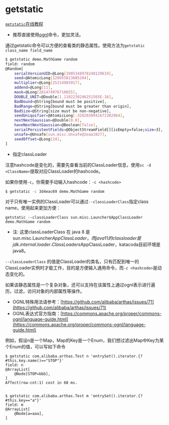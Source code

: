 getstatic
===

[`getstatic`在线教程](https://arthas.aliyun.com/doc/arthas-tutorials.html?language=cn&id=command-getstatic)

* 推荐直接使用[ognl](ognl.md)命令，更加灵活。

通过getstatic命令可以方便的查看类的静态属性。使用方法为`getstatic class_name field_name`


```bash
$ getstatic demo.MathGame random
field: random
@Random[
    serialVersionUID=@Long[3905348978240129619],
    seed=@AtomicLong[120955813885284],
    multiplier=@Long[25214903917],
    addend=@Long[11],
    mask=@Long[281474976710655],
    DOUBLE_UNIT=@Double[1.1102230246251565E-16],
    BadBound=@String[bound must be positive],
    BadRange=@String[bound must be greater than origin],
    BadSize=@String[size must be non-negative],
    seedUniquifier=@AtomicLong[-3282039941672302964],
    nextNextGaussian=@Double[0.0],
    haveNextNextGaussian=@Boolean[false],
    serialPersistentFields=@ObjectStreamField[][isEmpty=false;size=3],
    unsafe=@Unsafe[sun.misc.Unsafe@2eaa1027],
    seedOffset=@Long[24],
]
```

* 指定classLoader

注意hashcode是变化的，需要先查看当前的ClassLoader信息，使用`sc -d <ClassName>`提取对应ClassLoader的hashcode。

如果你使用`-c`，你需要手动输入hashcode：`-c <hashcode>`

```bash
$ getstatic -c 3d4eac69 demo.MathGame random
```

对于只有唯一实例的ClassLoader可以通过`--classLoaderClass`指定class name，使用起来更加方便：

`getstatic --classLoaderClass sun.misc.Launcher$AppClassLoader demo.MathGame random`

  * 注: 这里classLoaderClass 在 java 8 是 sun.misc.Launcher$AppClassLoader，而java 11的classloader是jdk.internal.loader.ClassLoaders$AppClassLoader，katacoda目前环境是java8。

`--classLoaderClass` 的值是ClassLoader的类名，只有匹配到唯一的ClassLoader实例时才能工作，目的是方便输入通用命令，而`-c <hashcode>`是动态变化的。


如果该静态属性是一个复杂对象，还可以支持在该属性上通过ognl表示进行遍历，过滤，访问对象的内部属性等操作。

* OGNL特殊用法请参考：[https://github.com/alibaba/arthas/issues/71](https://github.com/alibaba/arthas/issues/71)
* OGNL表达式官方指南：[https://commons.apache.org/proper/commons-ognl/language-guide.html](https://commons.apache.org/proper/commons-ognl/language-guide.html)


例如，假设n是一个Map，Map的Key是一个Enum，我们想过滤出Map中Key为某个Enum的值，可以写如下命令

```
$ getstatic com.alibaba.arthas.Test n 'entrySet().iterator.{? #this.key.name()=="STOP"}'
field: n
@ArrayList[
    @Node[STOP=bbb],
]
Affect(row-cnt:1) cost in 68 ms.


$ getstatic com.alibaba.arthas.Test m 'entrySet().iterator.{? #this.key=="a"}'
field: m
@ArrayList[
    @Node[a=aaa],
]
```